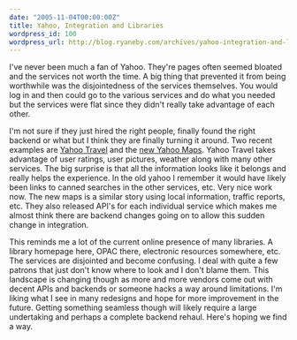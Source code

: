 ```yaml
---
date: "2005-11-04T00:00:00Z"
title: Yahoo, Integration and Libraries
wordpress_id: 100
wordpress_url: http://blog.ryaneby.com/archives/yahoo-integration-and-libraries/
---
```

I've never been much a fan of Yahoo. They're pages often seemed bloated and the services not worth the time. A big thing that prevented it from being worthwhile was the disjointedness of the services themselves. You would log in and then could go to the various services and do what you needed but the services were flat since they didn't really take advantage of each other.

I'm not sure if they just hired the right people, finally found the right backend or what but I think they are finally turning it around. Two recent examples are <a href="http://travel.yahoo.com/">Yahoo Travel</a> and the <a href="http://maps.yahoo.com/beta/">new Yahoo Maps</a>. Yahoo Travel takes advantage of user ratings, user pictures, weather along with many other services. The big surprise is that all the information looks like it belongs and really helps the experience. In the old yahoo I remember it would have likely been links to canned searches in the other services, etc. Very nice work now. The new maps is a similar story using local information, traffic reports, etc. They also released API's for each individual service which makes me almost think there are backend changes going on to allow this sudden change in integration.

This reminds me a lot of the current online presence of many libraries. A library homepage here, OPAC there, electronic resources somewhere, etc. The services are disjointed and become confusing. I deal with quite a few patrons that just don't know where to look and I don't blame them. This landscape is changing though as more and more vendors come out with decent APIs and backends or someone hacks a way around limitations. I'm liking what I see in many redesigns and hope for more improvement in the future. Getting something seamless though will likely require a large undertaking and perhaps a complete backend rehaul. Here's hoping we find a way.
